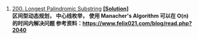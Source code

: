 1. [200. Longest Palindromic Substring](https://www.lintcode.com/problem/longest-palindromic-substring/) [<b>[Solution]<b>](https://github.com/runzezhang/Code-NoteBook/blob/master/lintcode/0200-longest-palindromic-substring.py)  
区间型动态规划， 中心线枚举，  使用 Manacher's Algorithm
可以在 O(n) 的时间内解决问题
参考资料：https://www.felix021.com/blog/read.php?2040